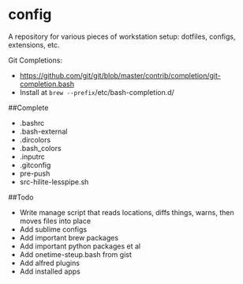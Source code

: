 # config
A repository for various pieces of workstation setup: dotfiles, configs, extensions, etc.

Git Completions:
- https://github.com/git/git/blob/master/contrib/completion/git-completion.bash
- Install at `brew --prefix`/etc/bash-completion.d/

##Complete
* .bashrc
* .bash-external
* .dircolors
* .bash_colors
* .inputrc
* .gitconfig
* pre-push
* src-hilite-lesspipe.sh

##Todo
* Write manage script that reads locations, diffs things, warns, then moves files into place
* Add sublime configs
* Add important brew packages
* Add important python packages et al
* Add onetime-steup.bash from gist
* Add alfred plugins
* Add installed apps